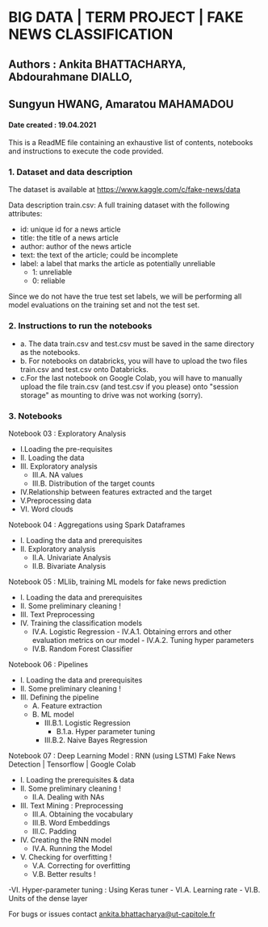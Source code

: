 # BIG DATA | TERM PROJECT | FAKE NEWS CLASSIFICATION
## Authors : Ankita BHATTACHARYA, Abdourahmane DIALLO, 
##           Sungyun HWANG, Amaratou MAHAMADOU
#### Date created : 19.04.2021


This is a ReadME file containing an exhaustive list of contents,
notebooks and instructions to execute the code provided. 

### 1. Dataset and data description
The dataset is available at 
https://www.kaggle.com/c/fake-news/data

Data description
train.csv: A full training dataset with the following attributes:

- id: unique id for a news article
- title: the title of a news article
- author: author of the news article
- text: the text of the article; could be incomplete
- label: a label that marks the article as potentially unreliable
	- 1: unreliable
	- 0: reliable

Since we do not have the true test set labels, we will be performing 
all model evaluations on the training set and not the test set.

### 2. Instructions to run the notebooks
- a. The data train.csv and test.csv must be saved in the same directory as the 
notebooks. 
- b. For notebooks on databricks, you will have to upload the two files 
train.csv and test.csv onto Databricks.
- c.For the last notebook on Google Colab, you will have to manually upload
the file train.csv (and test.csv if you please) onto "session storage" as 
mounting to drive was not working (sorry). 

### 3. Notebooks
Notebook 03 : Exploratory Analysis

- I.Loading the pre-requisites
- II. Loading the data
- III. Exploratory analysis
	- 	III.A. NA values
	- 	III.B. Distribution of the target counts
- IV.Relationship between features extracted and the target
- V.Preprocessing data
- VI. Word clouds


Notebook 04 : Aggregations using Spark Dataframes

- I. Loading the data and prerequisites
- II. Exploratory analysis
	- 	II.A. Univariate Analysis
	- 	II.B. Bivariate Analysis

Notebook 05 : MLlib, training ML models for fake news prediction

- I. Loading the data and prerequisites
- II. Some preliminary cleaning !
- III. Text Preprocessing
- IV. Training the classification models
	- 	IV.A. Logistic Regression
			- IV.A.1. Obtaining errors and other evaluation metrics on our model
			- IV.A.2. Tuning hyper parameters
	-	IV.B. Random Forest Classifier


Notebook 06 : Pipelines 

- I. Loading the data and prerequisites
- II. Some preliminary cleaning !
- III. Defining the pipeline
	-	A. Feature extraction
	-	B. ML model
		- III.B.1. Logistic Regression
			- B.1.a. Hyper parameter tuning
		- III.B.2. Naive Bayes Regression
		
		
Notebook 07 : Deep Learning Model : RNN (using LSTM)
Fake News Detection | Tensorflow | Google Colab
- I. Loading the prerequisites & data
- II. Some preliminary cleaning !
	- 	II.A. Dealing with NAs
- III. Text Mining : Preprocessing
	-	III.A. Obtaining the vocabulary
	-	III.B. Word Embeddings
	-	III.C. Padding
- IV. Creating the RNN model
	- 	IV.A. Running the Model
- V. Checking for overfitting !
	-	V.A. Correcting for overfitting
	- 	V.B. Better results !

-VI. Hyper-parameter tuning : Using Keras tuner
	-	VI.A. Learning rate
	-	VI.B. Units of the dense layer

For bugs or issues contact  ankita.bhattacharya@ut-capitole.fr

